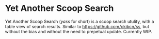 # Yet Another Scoop Search

Yet Another Scoop Search (*yass* for short) is a scoop search utulity, with a table view of search results. Similar to https://github.com/okibcn/ss, but without the bias and without the need to prepetual update. Currently WIP.